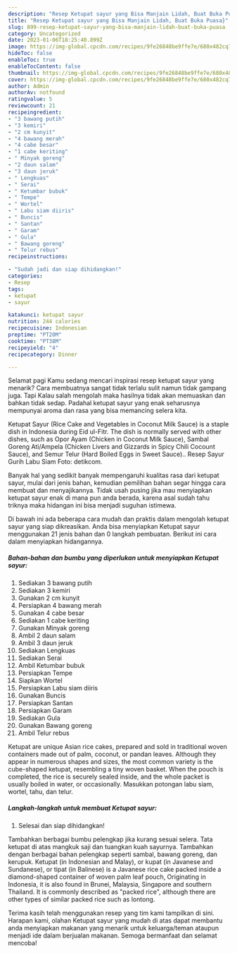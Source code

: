 ```yaml
---
description: "Resep Ketupat sayur yang Bisa Manjain Lidah, Buat Buka Puasa}"
title: "Resep Ketupat sayur yang Bisa Manjain Lidah, Buat Buka Puasa}"
slug: 899-resep-ketupat-sayur-yang-bisa-manjain-lidah-buat-buka-puasa
category: Uncategorized
date: 2023-01-06T18:25:40.899Z
image: https://img-global.cpcdn.com/recipes/9fe26848be9ffe7e/680x482cq70/ketupat-sayur-foto-resep-utama.jpg
hideToc: false
enableToc: true
enableTocContent: false
thumbnail: https://img-global.cpcdn.com/recipes/9fe26848be9ffe7e/680x482cq70/ketupat-sayur-foto-resep-utama.jpg
cover: https://img-global.cpcdn.com/recipes/9fe26848be9ffe7e/680x482cq70/ketupat-sayur-foto-resep-utama.jpg
author: Admin
authorAv: notfound
ratingvalue: 5
reviewcount: 21
recipeingredient:
- "3 bawang putih"
- "3 kemiri"
- "2 cm kunyit"
- "4 bawang merah"
- "4 cabe besar"
- "1 cabe keriting"
- " Minyak goreng"
- "2 daun salam"
- "3 daun jeruk"
- " Lengkuas"
- " Serai"
- " Ketumbar bubuk"
- " Tempe"
- " Wortel"
- " Labu siam diiris"
- " Buncis"
- " Santan"
- " Garam"
- " Gula"
- " Bawang goreng"
- " Telur rebus"
recipeinstructions:

- "Sudah jadi dan siap dihidangkan!"
categories:
- Resep
tags:
- ketupat
- sayur

katakunci: ketupat sayur 
nutrition: 244 calories
recipecuisine: Indonesian
preptime: "PT20M"
cooktime: "PT38M"
recipeyield: "4"
recipecategory: Dinner

---
```



Selamat pagi Kamu sedang mencari inspirasi resep ketupat sayur yang menarik? Cara membuatnya sangat tidak terlalu sulit namun tidak gampang juga. Tapi Kalau salah mengolah maka hasilnya tidak akan memuaskan dan bahkan tidak sedap. Padahal ketupat sayur yang enak seharusnya mempunyai aroma dan rasa yang bisa memancing selera kita.


Ketupat Sayur (Rice Cake and Vegetables in Coconut Milk Sauce) is a staple dish in Indonesia during Eid ul-Fitr. The dish is normally served with other dishes, such as Opor Ayam (Chicken in Coconut Milk Sauce), Sambal Goreng Ati/Ampela (Chicken Livers and Gizzards in Spicy Chili Cocount Sauce), and Semur Telur (Hard Boiled Eggs in Sweet Sauce).. Resep Sayur Gurih Labu Siam Foto: detikcom.

Banyak hal yang sedikit banyak mempengaruhi kualitas rasa dari ketupat sayur, mulai dari jenis bahan, kemudian pemilihan bahan segar hingga cara membuat dan menyajikannya. Tidak usah pusing jika mau menyiapkan ketupat sayur enak di mana pun anda berada, karena asal sudah tahu triknya maka hidangan ini bisa menjadi suguhan istimewa.


Di bawah ini ada beberapa cara mudah dan praktis dalam mengolah ketupat sayur yang siap dikreasikan. Anda bisa menyiapkan Ketupat sayur menggunakan 21 jenis bahan dan 0 langkah pembuatan. Berikut ini cara dalam menyiapkan hidangannya.

<!--inarticleads1-->

##### Bahan-bahan dan bumbu yang diperlukan untuk menyiapkan Ketupat sayur:

1. Sediakan 3 bawang putih
1. Sediakan 3 kemiri
1. Gunakan 2 cm kunyit
1. Persiapkan 4 bawang merah
1. Gunakan 4 cabe besar
1. Sediakan 1 cabe keriting
1. Gunakan  Minyak goreng
1. Ambil 2 daun salam
1. Ambil 3 daun jeruk
1. Sediakan  Lengkuas
1. Sediakan  Serai
1. Ambil  Ketumbar bubuk
1. Persiapkan  Tempe
1. Siapkan  Wortel
1. Persiapkan  Labu siam diiris
1. Gunakan  Buncis
1. Persiapkan  Santan
1. Persiapkan  Garam
1. Sediakan  Gula
1. Gunakan  Bawang goreng
1. Ambil  Telur rebus


Ketupat are unique Asian rice cakes, prepared and sold in traditional woven containers made out of palm, coconut, or pandan leaves. Although they appear in numerous shapes and sizes, the most common variety is the cube-shaped ketupat, resembling a tiny woven basket. When the pouch is completed, the rice is securely sealed inside, and the whole packet is usually boiled in water, or occasionally. Masukkan potongan labu siam, wortel, tahu, dan telur. 

<!--inarticleads2-->

##### Langkah-langkah untuk membuat Ketupat sayur:


1. Selesai dan siap dihidangkan!

Tambahkan berbagai bumbu pelengkap jika kurang sesuai selera. Tata ketupat di atas mangkuk saji dan tuangkan kuah sayurnya. Tambahkan dengan berbagai bahan pelengkap seperti sambal, bawang goreng, dan kerupuk. Ketupat (in Indonesian and Malay), or kupat (in Javanese and Sundanese), or tipat (in Balinese) is a Javanese rice cake packed inside a diamond-shaped container of woven palm leaf pouch, Originating in Indonesia, it is also found in Brunei, Malaysia, Singapore and southern Thailand. It is commonly described as &#34;packed rice&#34;, although there are other types of similar packed rice such as lontong. 

Terima kasih telah menggunakan resep yang tim kami tampilkan di sini. Harapan kami, olahan Ketupat sayur yang mudah di atas dapat membantu anda menyiapkan makanan yang menarik untuk keluarga/teman ataupun menjadi ide dalam berjualan makanan. Semoga bermanfaat dan selamat mencoba!
